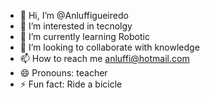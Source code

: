 - 👋 Hi, I’m @Anluffigueiredo
- 👀 I’m interested in tecnolgy
- 🌱 I’m currently learning Robotic
- 💞️ I’m looking to collaborate with knowledge
- 📫 How to reach me anluffi@hotmail.com
- 😄 Pronouns: teacher
- ⚡ Fun fact: Ride a bicicle

<!---
Anluffigueiredo/Anluffigueiredo is a ✨ special ✨ repository because its `README.md` (this file) appears on your GitHub profile.
You can click the Preview link to take a look at your changes.
--->
